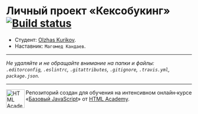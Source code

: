 # Личный проект «Кексобукинг» [![Build status][travis-image]][travis-url]

* Студент: [Olzhas Kurikov](https://up.htmlacademy.ru/javascript/11/user/370623).
* Наставник: `Магомед Кандаев`.

---

_Не удаляйте и не обращайте внимание на папки и файлы:_<br>
_`.editorconfig`, `.eslintrc`, `.gitattributes`, `.gitignore`, `.travis.yml`, `package.json`._

---

<a href="https://htmlacademy.ru/intensive/javascript"><img align="left" width="50" height="50" title="HTML Academy" src="https://up.htmlacademy.ru/static/img/intensive/javascript/logo-for-github.svg"></a>

Репозиторий создан для обучения на интенсивном онлайн‑курсе «[Базовый JavaScript](https://htmlacademy.ru/intensive/javascript)» от [HTML Academy](https://htmlacademy.ru).

[travis-image]: https://travis-ci.org/htmlacademy-javascript/370623-keksobooking.svg?branch=master
[travis-url]: https://travis-ci.org/htmlacademy-javascript/370623-keksobooking
